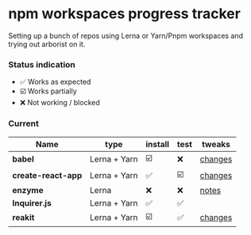 # npm workspaces progress tracker

Setting up a bunch of repos using Lerna or Yarn/Pnpm workspaces and trying out arborist on it.

### Status indication
- :white_check_mark: Works as expected
- :ballot_box_with_check: Works partially
- :x: Not working / blocked

### Current

|   Name                |   type        |   install                     |   test                |   tweaks  |
|-----------------------|---------------|-------------------------------|-----------------------|-----------|
| **babel**             | Lerna + Yarn  | :ballot_box_with_check:       | :x:                       | [changes](https://github.com/ruyadorno/babel/commit/27d036f8414328d9bc8a7f6d295463f7bad96b34)   |
| **create-react-app**  | Lerna + Yarn  | :white_check_mark:            | :ballot_box_with_check:   | [changes](https://github.com/ruyadorno/create-react-app/commit/ce58c221b668cb036a515a1dd6da62f21cb829e7)   |
| **enzyme**            | Lerna         | :x:                           | :x:                       | [notes](https://github.com/ruyadorno/enzyme/commit/7c413a01133f228fa8fe17338ea2674c90934410)   |
| **Inquirer.js**       | Lerna + Yarn  | :white_check_mark:            | :white_check_mark:        |           |
| **reakit**            | Lerna + Yarn  | :ballot_box_with_check:       | :white_check_mark:        | [changes](https://github.com/facebook/create-react-app/commit/ce58c221b668cb036a515a1dd6da62f21cb829e7)   |
